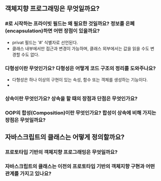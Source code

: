 ## 객체지향 프로그래밍은 무엇일까요?

### #로 시작하는 프라이빗 필드는 왜 필요한 것일까요? 정보를 은폐(encapsulation)하면 어떤 장점이 있을까요?
* privat 필드는 '#' 식별자로 선언된다.
* 클래스 내부에서만 접근과 변경이 가능하며, 클래스 외부에서는 값을 읽을 수도 변경할 수도 없다.

### 다형성이란 무엇인가요? 다형성은 어떻게 코드 구조의 정리를 도와주나요?
* 다형성은 하나 이상의 구현이 있는 속성, 함수 또는 객체를 생성하는 기능이다.
* 
### 상속이란 무엇인가요? 상속을 할 때의 장점과 단점은 무엇인가요?
### OOP의 합성(Composition)이란 무엇인가요? 합성이 상속에 비해 가지는 장점은 무엇일까요?
## 자바스크립트의 클래스는 어떻게 정의할까요?
### 프로토타입 기반의 객체지향 프로그래밍은 무엇일까요?
### 자바스크립트의 클래스는 이전의 프로토타입 기반의 객체지향 구현과 어떤 관계를 가지고 있나요?
